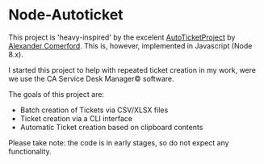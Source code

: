 # Node-Autoticket
This project is 'heavy-inspired' by the excelent [AutoTicketProject](https://github.com/cmrfrd/AutoTicketProject) by [Alexander Comerford](https://github.com/cmrfrd).
This is, however, implemented in Javascript (Node 8.x).

I started this project to help with repeated ticket creation in my work, were we use the CA Service Desk Manager© software.

The goals of this project are:
- Batch creation of Tickets via CSV/XLSX files
- Ticket creation via a CLI interface
- Automatic Ticket creation based on clipboard contents

Please take note: the code is in early stages, so do not expect any functionality.
